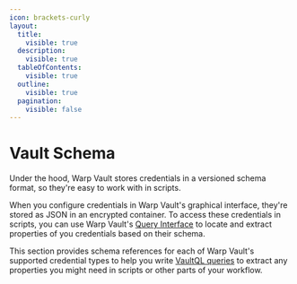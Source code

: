 ```yaml
---
icon: brackets-curly
layout:
  title:
    visible: true
  description:
    visible: true
  tableOfContents:
    visible: true
  outline:
    visible: true
  pagination:
    visible: false
---
```


# Vault Schema

Under the hood, Warp Vault stores credentials in a versioned schema format, so they're easy to work with in scripts.

When you configure credentials in Warp Vault's graphical interface, they're stored as JSON in an encrypted container. To access these credentials in scripts, you can use Warp Vault's [Query Interface](../) to locate and extract properties of you credentials based on their schema.&#x20;

This section provides schema references for each of Warp Vault's supported credential types to help you write [VaultQL queries](../) to extract any properties you might need in scripts or other parts of your workflow.
